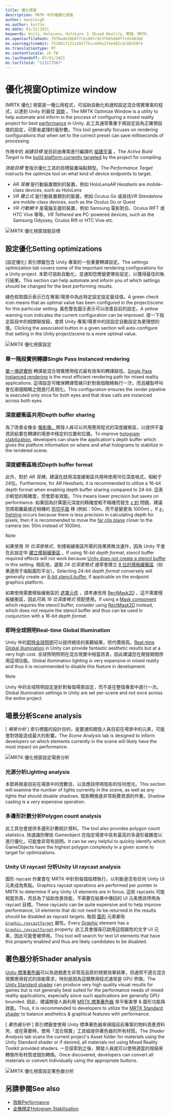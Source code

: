 ```yaml
---
title: 優化視窗
description: MRTK 中的檔優化視窗
author: keveleigh
ms.author: kurtie
ms.date: 01/12/2021
keywords: Unity、HoloLens、HoloLens 2、Mixed Reality、開發、MRTK、
ms.openlocfilehash: f9f8ad638b8f7cb1007c923f6b568dffc4340360
ms.sourcegitcommit: f338b1f121a10577bcce08a174e462cdc86d5874
ms.translationtype: MT
ms.contentlocale: zh-TW
ms.lasthandoff: 07/01/2021
ms.locfileid: "113177567"
---
```

# <a name="optimize-window"></a><span data-ttu-id="4cc63-104">優化視窗</span><span class="sxs-lookup"><span data-stu-id="4cc63-104">Optimize window</span></span>

<span data-ttu-id="4cc63-105">[MRTK 優化] 視窗是一種公用程式，可協助自動化和通知設定混合現實專案的程式，以達到 Unity 的最佳 [效能](../../performance/perf-getting-started.md) 。</span><span class="sxs-lookup"><span data-stu-id="4cc63-105">The MRTK Optimize Window is a utility to help automate and inform in the process of configuring a mixed reality project for best [performance](../../performance/perf-getting-started.md) in Unity.</span></span> <span data-ttu-id="4cc63-106">此工具通常著重于將設定設為正確預設值的設定，可節省處理的毫秒數。</span><span class="sxs-lookup"><span data-stu-id="4cc63-106">This tool generally focuses on rendering configurations that when set to the correct preset can save milliseconds of processing.</span></span>

<span data-ttu-id="4cc63-107">作用中的 *組建目標* 是目前由專案進行編譯的 [組建平臺](https://docs.unity3d.com/Manual/BuildSettings.html) 。</span><span class="sxs-lookup"><span data-stu-id="4cc63-107">The *Active Build Target* is the [build platform currently targeted](https://docs.unity3d.com/Manual/BuildSettings.html) by the project for compiling.</span></span>

<span data-ttu-id="4cc63-108">*效能目標* 會指示優化工具的目標裝置端點類型。</span><span class="sxs-lookup"><span data-stu-id="4cc63-108">The *Performance Target* instructs the optimize tool on what kind of device endpoints to target.</span></span>

- <span data-ttu-id="4cc63-109">*AR 耳機* 是行動裝置類別的裝置，例如 HoloLens</span><span class="sxs-lookup"><span data-stu-id="4cc63-109">*AR Headsets* are mobile-class devices, such as HoloLens</span></span>
- <span data-ttu-id="4cc63-110">*VR 獨立式* 是行動裝置類別的裝置，例如 Oculus Go 或尋找</span><span class="sxs-lookup"><span data-stu-id="4cc63-110">*VR Standalone* are mobile-class devices, such as the Oculus Go or Quest</span></span>
- <span data-ttu-id="4cc63-111">*VR 行動網卡* 是電腦支援的裝置，例如 Samsung 電影對白、Oculus RIFT 或 HTC Vive 等等。</span><span class="sxs-lookup"><span data-stu-id="4cc63-111">*VR Tethered* are PC-powered devices, such as the Samsung Odyssey, Oculus Rift or HTC Vive etc.</span></span>

![MRTK 優化視窗效能目標](../images/performance/OptimizeWindowPerformanceTarget.jpg)

## <a name="setting-optimizations"></a><span data-ttu-id="4cc63-113">設定優化</span><span class="sxs-lookup"><span data-stu-id="4cc63-113">Setting optimizations</span></span>

<span data-ttu-id="4cc63-114">[設定優化] 索引標籤包含 Unity 專案的一些重要轉譯設定。</span><span class="sxs-lookup"><span data-stu-id="4cc63-114">The settings optimization tab covers some of the important rendering configurations for a Unity project.</span></span> <span data-ttu-id="4cc63-115">本節可協助自動化，並通知您應變更哪些設定，以獲得最佳的執行結果。</span><span class="sxs-lookup"><span data-stu-id="4cc63-115">This section can help automate and inform you of which settings should be changed for the best performing results.</span></span>

<span data-ttu-id="4cc63-116">綠色核取圖示表示已在專案/場景中為此特定設定設定最佳值。</span><span class="sxs-lookup"><span data-stu-id="4cc63-116">A green check icon means that an optimal value has been configured in the project/scene for this particular setting.</span></span> <span data-ttu-id="4cc63-117">黃色警告圖示表示可以改善目前的設定。</span><span class="sxs-lookup"><span data-stu-id="4cc63-117">A yellow warning icon indicates the current configuration can be improved.</span></span> <span data-ttu-id="4cc63-118">按一下指定區段中的相關聯按鈕，會將 Unity 專案/場景中的該設定自動設定為更理想的值。</span><span class="sxs-lookup"><span data-stu-id="4cc63-118">Clicking the associated button in a given section will auto-configure that setting in the Unity project/scene to a more optimal value.</span></span>

![MRTK 優化視窗設定](../images/performance/OptimizeWindow_Settings.png)

### <a name="single-pass-instanced-rendering"></a><span data-ttu-id="4cc63-120">單一階段實例轉譯</span><span class="sxs-lookup"><span data-stu-id="4cc63-120">Single Pass Instanced rendering</span></span>

<span data-ttu-id="4cc63-121">[單一傳遞實例](https://docs.unity3d.com/Manual/SinglePassInstancing.html) 轉譯是混合現實應用程式最有效率的轉譯路徑。</span><span class="sxs-lookup"><span data-stu-id="4cc63-121">[Single Pass instanced rendering](https://docs.unity3d.com/Manual/SinglePassInstancing.html) is the most efficient rendering path for mixed reality applications.</span></span> <span data-ttu-id="4cc63-122">這項設定可確保轉譯管線只針對兩個眼睛執行一次，而且繪製呼叫會在兩個眼睛之間進行具現化。</span><span class="sxs-lookup"><span data-stu-id="4cc63-122">This configuration ensures the render pipeline is executed only once for both eyes and that draw calls are instanced across both eyes.</span></span>

### <a name="depth-buffer-sharing"></a><span data-ttu-id="4cc63-123">深度緩衝區共用</span><span class="sxs-lookup"><span data-stu-id="4cc63-123">Depth buffer sharing</span></span>

<span data-ttu-id="4cc63-124">為了改善全像全 [像影像，](../../performance/hologram-Stabilization.md)開發人員可以共用應用程式的深度緩衝區，以提供平臺資訊給要在轉譯的場景中穩定的位置和位置。</span><span class="sxs-lookup"><span data-stu-id="4cc63-124">To improve [hologram stabilization](../../performance/hologram-Stabilization.md), developers can share the application's depth buffer which gives the platform information on where and what holograms to stabilize in the rendered scene.</span></span>

### <a name="depth-buffer-format"></a><span data-ttu-id="4cc63-125">深度緩衝區格式</span><span class="sxs-lookup"><span data-stu-id="4cc63-125">Depth buffer format</span></span>

<span data-ttu-id="4cc63-126">此外，對於 *AR 耳機*，建議在啟用深度緩衝區共用時使用16位深度格式，相較于24位。</span><span class="sxs-lookup"><span data-stu-id="4cc63-126">Furthermore, for *AR Headsets*, it is recommended to utilize a 16-bit depth format when enabling depth buffer sharing compared to 24-bit.</span></span> <span data-ttu-id="4cc63-127">這表示較低的精確度，但會節省效能。</span><span class="sxs-lookup"><span data-stu-id="4cc63-127">This means lower precision but saves on performance.</span></span> <span data-ttu-id="4cc63-128">如果因為計算圖元深度的精確度較不精確而發生 [z 的](https://en.wikipedia.org/wiki/Z-fighting) 問題，建議您將距離最接近相機的 [剪切平面](https://docs.unity3d.com/Manual/class-Camera.html) 移 (例如：50m，而不是變更為 1000m) 。</span><span class="sxs-lookup"><span data-stu-id="4cc63-128">If [z-fighting](https://en.wikipedia.org/wiki/Z-fighting) occurs because there is less precision in calculating depth for pixels, then it is recommended to move the [far clip plane](https://docs.unity3d.com/Manual/class-Camera.html) closer to the camera (ex: 50m instead of 1000m).</span></span>

> [!NOTE]
> <span data-ttu-id="4cc63-129">如果使用 *16 位深度格式*，則樣板緩衝區所需的效果將無法運作，因為 Unity 不會在此設定中 [建立樣板緩衝區](https://docs.unity3d.com/ScriptReference/RenderTexture-depth.html) 。</span><span class="sxs-lookup"><span data-stu-id="4cc63-129">If using *16-bit depth format*, stencil buffer required effects will not work because [Unity does not create a stencil buffer](https://docs.unity3d.com/ScriptReference/RenderTexture-depth.html) in this setting.</span></span> <span data-ttu-id="4cc63-130">相反地，選取 *24 位深度格式* 通常會建立 [8 位的樣板緩衝區](https://docs.unity3d.com/Manual/SL-Stencil.html)（如果適用于端點圖形平台）。</span><span class="sxs-lookup"><span data-stu-id="4cc63-130">Selecting *24-bit depth format* conversely will generally create an [8-bit stencil buffer](https://docs.unity3d.com/Manual/SL-Stencil.html), if applicable on the endpoint graphics platform.</span></span>
>
> <span data-ttu-id="4cc63-131">如果使用需要樣板緩衝區的 [遮罩元件](https://docs.unity3d.com/Manual/script-Mask.html) ，請考慮改用 [RectMask2D](https://docs.unity3d.com/Manual/script-RectMask2D.html) ，這不需要樣板緩衝區，因此可與 *16 位深度格式* 搭配使用。</span><span class="sxs-lookup"><span data-stu-id="4cc63-131">If using a [Mask component](https://docs.unity3d.com/Manual/script-Mask.html) which requires the stencil buffer, consider using [RectMask2D](https://docs.unity3d.com/Manual/script-RectMask2D.html) instead, which does not require the stencil buffer and thus can be used in conjunction with a *16-bit depth format*.</span></span>

### <a name="real-time-global-illumination"></a><span data-ttu-id="4cc63-132">即時全球照明</span><span class="sxs-lookup"><span data-stu-id="4cc63-132">Real-time Global Illumination</span></span>

<span data-ttu-id="4cc63-133">Unity 中的[即時全球照明](https://docs.unity3d.com/Manual/GIIntro.html)可以提供絕佳的美觀結果，但代價很高。</span><span class="sxs-lookup"><span data-stu-id="4cc63-133">[Real-time Global illumination](https://docs.unity3d.com/Manual/GIIntro.html) in Unity can provide fantastic aesthetic results but at a very high cost.</span></span> <span data-ttu-id="4cc63-134">全球照明照明在混合現實中相當昂貴，因此建議您在開發期間停用這項功能。</span><span class="sxs-lookup"><span data-stu-id="4cc63-134">Global illumination lighting is very expensive in mixed reality and thus it is recommended to disable this feature in development.</span></span>

> [!NOTE]
> <span data-ttu-id="4cc63-135">Unity 中的全域照明設定是針對每個場景設定，而不是在整個專案中進行一次。</span><span class="sxs-lookup"><span data-stu-id="4cc63-135">Global illumination settings in Unity are set per-scene and not once across the entire project.</span></span>

## <a name="scene-analysis"></a><span data-ttu-id="4cc63-136">場景分析</span><span class="sxs-lookup"><span data-stu-id="4cc63-136">Scene analysis</span></span>

<span data-ttu-id="4cc63-137">[ *場景分析* ] 索引標籤的設計目的，是要通知開發人員目前在場景中的元素，可能會對效能造成最大的影響。</span><span class="sxs-lookup"><span data-stu-id="4cc63-137">The *Scene Analysis* tab is designed to inform developers on which elements currently in the scene will likely have the most impact on performance.</span></span>

![MRTK 優化視窗設定場景分析](../images/performance/OptimizeWindow_SceneAnalysis.png)

### <a name="lighting-analysis"></a><span data-ttu-id="4cc63-139">光源分析</span><span class="sxs-lookup"><span data-stu-id="4cc63-139">Lighting analysis</span></span>

<span data-ttu-id="4cc63-140">本節將檢查目前在場景中的燈數目，以及應該停用陰影的任何燈光。</span><span class="sxs-lookup"><span data-stu-id="4cc63-140">This section will examine the number of lights currently in the scene, as well as any lights that should disable shadows.</span></span> <span data-ttu-id="4cc63-141">陰影轉換是非常耗費資源的作業。</span><span class="sxs-lookup"><span data-stu-id="4cc63-141">Shadow casting is a very expensive operation.</span></span>

### <a name="polygon-count-analysis"></a><span data-ttu-id="4cc63-142">多邊形計數分析</span><span class="sxs-lookup"><span data-stu-id="4cc63-142">Polygon count analysis</span></span>

<span data-ttu-id="4cc63-143">此工具也會提供多邊形計數統計資料。</span><span class="sxs-lookup"><span data-stu-id="4cc63-143">The tool also provides polygon count statistics.</span></span> <span data-ttu-id="4cc63-144">快速識別哪些 Gameobject 在指定場景中具有最高的多邊形複雜度以進行優化，可能會非常有説明。</span><span class="sxs-lookup"><span data-stu-id="4cc63-144">It can be very helpful to quickly identify which GameObjects have the highest polygon complexity in a given scene to target for optimizations.</span></span>

### <a name="unity-ui-raycast-analysis"></a><span data-ttu-id="4cc63-145">Unity UI raycast 分析</span><span class="sxs-lookup"><span data-stu-id="4cc63-145">Unity UI raycast analysis</span></span>

<span data-ttu-id="4cc63-146">圖形 raycast 作業會在 MRTK 中針對每個指標執行，以判斷是否有任何 Unity UI 元素成為焦點。</span><span class="sxs-lookup"><span data-stu-id="4cc63-146">Graphics raycast operations are performed per pointer in MRTK to determine if any Unity UI elements are in focus.</span></span> <span data-ttu-id="4cc63-147">這些 raycasts 可能相當昂貴，而且為了協助改善效能，不需要在結果中傳回的 UI 元素應該停用為 raycast 目標。</span><span class="sxs-lookup"><span data-stu-id="4cc63-147">These raycasts can be quite expensive and to help improve performance, UI elements that do not need to be returned in the results should be disabled as raycast targets.</span></span> <span data-ttu-id="4cc63-148">每個 [圖形](https://docs.unity3d.com/2018.4/Documentation/ScriptReference/UI.Graphic.html) 元素都有 [`Graphic.raycastTarget`](https://docs.unity3d.com/2018.4/Documentation/ScriptReference/UI.Graphic-raycastTarget.html) 屬性。</span><span class="sxs-lookup"><span data-stu-id="4cc63-148">Every [Graphic](https://docs.unity3d.com/2018.4/Documentation/ScriptReference/UI.Graphic.html) element has a [`Graphic.raycastTarget`](https://docs.unity3d.com/2018.4/Documentation/ScriptReference/UI.Graphic-raycastTarget.html) property.</span></span> <span data-ttu-id="4cc63-149">此工具會搜尋已啟用這個屬性的文字 UI 元素，因此可能會被停用。</span><span class="sxs-lookup"><span data-stu-id="4cc63-149">This tool will search for text UI elements that have this property enabled and thus are likely candidates to be disabled.</span></span>

## <a name="shader-analysis"></a><span data-ttu-id="4cc63-150">著色器分析</span><span class="sxs-lookup"><span data-stu-id="4cc63-150">Shader analysis</span></span>

<span data-ttu-id="4cc63-151">[Unity 標準著色器](https://docs.unity3d.com/Manual/shader-StandardShader.html)可以為遊戲產生非常高品質的視覺效果結果，但通常不適合混合現實應用程式的效能需求，特別是因為這類應用程式通常是 GPU 界限。</span><span class="sxs-lookup"><span data-stu-id="4cc63-151">The [Unity Standard shader](https://docs.unity3d.com/Manual/shader-StandardShader.html) can produce very high quality visual results for games but is not generally best suited for the performance needs of mixed reality applications, especially since such applications are generally GPU bounded.</span></span> <span data-ttu-id="4cc63-152">因此，建議開發人員利用 [MRTK 標準著色器](../rendering/mrtk-standard-shader.md) 來平衡美學 & 圖形功能與效能。</span><span class="sxs-lookup"><span data-stu-id="4cc63-152">Thus, it is recommended to developers to utilize the [MRTK Standard shader](../rendering/mrtk-standard-shader.md) to balance aesthetics & graphical features with performance.</span></span>

<span data-ttu-id="4cc63-153">[ *著色器分析* ] 索引標籤會使用 Unity 標準著色器來掃描目前專案的物料資產資料夾，或在需要時，使用「混合現實」工具組提供著色器的所有材質。</span><span class="sxs-lookup"><span data-stu-id="4cc63-153">The *Shader Analysis* tab scans the current project's Asset folder for materials using the Unity Standard shader or if desired, all materials not using Mixed Reality Toolkit provided shaders.</span></span> <span data-ttu-id="4cc63-154">一旦探索到之後，開發人員就可以使用適當的按鈕來轉換所有材質或個別轉換。</span><span class="sxs-lookup"><span data-stu-id="4cc63-154">Once discovered, developers can convert all materials or convert individually using the appropriate buttons.</span></span>

![MRTK 優化視窗設定著色器分析](../images/performance/OptimizeWindow_ShaderAnalysis.png)

## <a name="see-also"></a><span data-ttu-id="4cc63-156">另請參閱</span><span class="sxs-lookup"><span data-stu-id="4cc63-156">See also</span></span>

- [<span data-ttu-id="4cc63-157">效能</span><span class="sxs-lookup"><span data-stu-id="4cc63-157">Performance</span></span>](../../performance/perf-getting-started.md)
- [<span data-ttu-id="4cc63-158">全像穩定</span><span class="sxs-lookup"><span data-stu-id="4cc63-158">Hologram Stabilization</span></span>](../../performance/hologram-stabilization.md)
